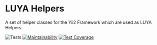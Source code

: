 # LUYA Helpers

A set of helper classes for the Yii2 Framework which are used as LUYA Helpers.

![Tests](https://github.com/luyadev/luya-helpers/workflows/Tests/badge.svg)
[![Maintainability](https://api.codeclimate.com/v1/badges/2ed27dd74523a05e5e81/maintainability)](https://codeclimate.com/github/luyadev/yii-helpers/maintainability)
[![Test Coverage](https://api.codeclimate.com/v1/badges/2ed27dd74523a05e5e81/test_coverage)](https://codeclimate.com/github/luyadev/yii-helpers/test_coverage)